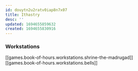```yaml
---
id: douytn2u2ratv0iap8n7x07
title: Ithastry
desc: ''
updated: 1694655859632
created: 1694655830916
---
```


### Workstations

[[games.book-of-hours.workstations.shrine-the-madrugad]]  
[[games.book-of-hours.workstations.bells]]  
